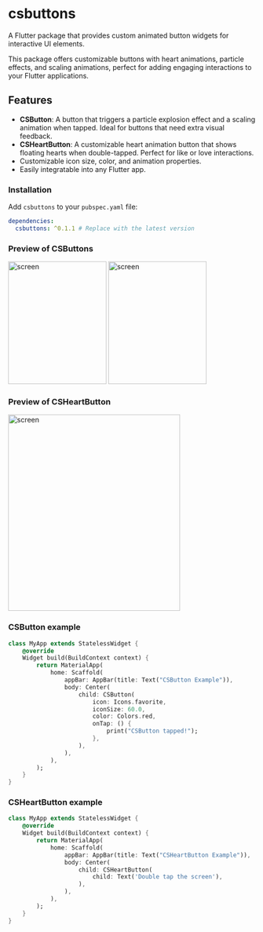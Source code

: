 
# csbuttons

A Flutter package that provides custom animated button widgets for interactive UI elements. 

This package offers customizable buttons with heart animations, particle effects, and scaling animations, perfect for adding engaging interactions to your Flutter applications.

## Features

- **CSButton**: A button that triggers a particle explosion effect and a scaling animation when tapped. Ideal for buttons that need extra visual feedback.
- **CSHeartButton**: A customizable heart animation button that shows floating hearts when double-tapped. Perfect for like or love interactions.
- Customizable icon size, color, and animation properties.
- Easily integratable into any Flutter app.

### Installation

Add `csbuttons` to your `pubspec.yaml` file:

```yaml
dependencies:
  csbuttons: ^0.1.1 # Replace with the latest version
```

### Preview of CSButtons

<img width="200" height="250" alt="screen" src="https://github.com/user-attachments/assets/faf0979d-cf93-4082-8e69-f88473d93719">
<img width="200" height="250" alt="screen" src="https://github.com/user-attachments/assets/7af16aae-78a1-4d0f-962f-c4aa212df9cc">


### Preview of CSHeartButton

<img width="350" height="400" alt="screen" src="https://github.com/user-attachments/assets/a639c247-5efe-4ca5-9501-97c6fea63487">


### CSButton example

```dart
class MyApp extends StatelessWidget {
    @override
    Widget build(BuildContext context) {
        return MaterialApp(
            home: Scaffold(
                appBar: AppBar(title: Text("CSButton Example")),
                body: Center(
                    child: CSButton(
                        icon: Icons.favorite,
                        iconSize: 60.0,
                        color: Colors.red,
                        onTap: () {
                            print("CSButton tapped!");
                        },
                    ),
                ),
            ),
        );
    }
}
```

### CSHeartButton example

```dart
class MyApp extends StatelessWidget {
    @override
    Widget build(BuildContext context) {
        return MaterialApp(
            home: Scaffold(
                appBar: AppBar(title: Text("CSHeartButton Example")),
                body: Center(
                    child: CSHeartButton(
                        child: Text('Double tap the screen'),
                    ),
                ),
            ),
        );
    }
}
```
